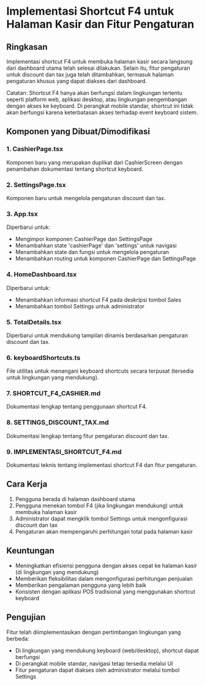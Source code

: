 # Implementasi Shortcut F4 untuk Halaman Kasir dan Fitur Pengaturan

## Ringkasan
Implementasi shortcut F4 untuk membuka halaman kasir secara langsung dari dashboard utama telah selesai dilakukan. Selain itu, fitur pengaturan untuk discount dan tax juga telah ditambahkan, termasuk halaman pengaturan khusus yang dapat diakses dari dashboard.

Catatan: Shortcut F4 hanya akan berfungsi dalam lingkungan tertentu seperti platform web, aplikasi desktop, atau lingkungan pengembangan dengan akses ke keyboard. Di perangkat mobile standar, shortcut ini tidak akan berfungsi karena keterbatasan akses terhadap event keyboard sistem.

## Komponen yang Dibuat/Dimodifikasi

### 1. CashierPage.tsx
Komponen baru yang merupakan duplikat dari CashierScreen dengan penambahan dokumentasi tentang shortcut keyboard.

### 2. SettingsPage.tsx
Komponen baru untuk mengelola pengaturan discount dan tax.

### 3. App.tsx
Diperbarui untuk:
- Mengimpor komponen CashierPage dan SettingsPage
- Menambahkan state 'cashierPage' dan 'settings' untuk navigasi
- Menambahkan state dan fungsi untuk mengelola pengaturan
- Menambahkan routing untuk komponen CashierPage dan SettingsPage

### 4. HomeDashboard.tsx
Diperbarui untuk:
- Menambahkan informasi shortcut F4 pada deskripsi tombol Sales
- Menambahkan tombol Settings untuk administrator

### 5. TotalDetails.tsx
Diperbarui untuk mendukung tampilan dinamis berdasarkan pengaturan discount dan tax.

### 6. keyboardShortcuts.ts
File utilitas untuk menangani keyboard shortcuts secara terpusat (tersedia untuk lingkungan yang mendukung).

### 7. SHORTCUT_F4_CASHIER.md
Dokumentasi lengkap tentang penggunaan shortcut F4.

### 8. SETTINGS_DISCOUNT_TAX.md
Dokumentasi lengkap tentang fitur pengaturan discount dan tax.

### 9. IMPLEMENTASI_SHORTCUT_F4.md
Dokumentasi teknis tentang implementasi shortcut F4 dan fitur pengaturan.

## Cara Kerja
1. Pengguna berada di halaman dashboard utama
2. Pengguna menekan tombol F4 (jika lingkungan mendukung) untuk membuka halaman kasir
3. Administrator dapat mengklik tombol Settings untuk mengonfigurasi discount dan tax
4. Pengaturan akan mempengaruhi perhitungan total pada halaman kasir

## Keuntungan
- Meningkatkan efisiensi pengguna dengan akses cepat ke halaman kasir (di lingkungan yang mendukung)
- Memberikan fleksibilitas dalam mengonfigurasi perhitungan penjualan
- Memberikan pengalaman pengguna yang lebih baik
- Konsisten dengan aplikasi POS tradisional yang menggunakan shortcut keyboard

## Pengujian
Fitur telah diimplementasikan dengan pertimbangan lingkungan yang berbeda:
- Di lingkungan yang mendukung keyboard (web/desktop), shortcut dapat berfungsi
- Di perangkat mobile standar, navigasi tetap tersedia melalui UI
- Fitur pengaturan dapat diakses oleh administrator melalui tombol Settings